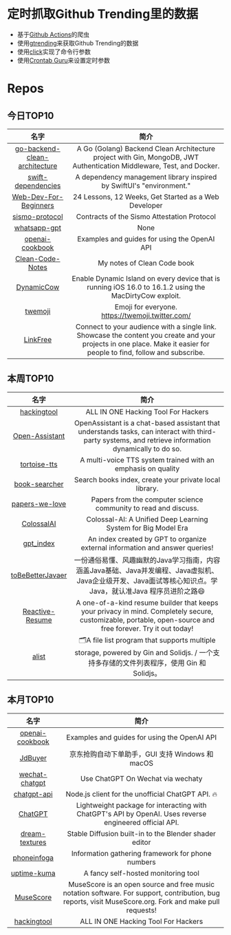 # 定时抓取Github Trending里的数据
* 基于[Github Actions](https://docs.github.com/en/actions)的爬虫
* 使用[gtrending](https://github.com/hedythedev/gtrending)来获取Github Trending的数据
* 使用[click](https://github.com/pallets/click)实现了命令行参数
* 使用[Crontab Guru](https://crontab.guru/)来设置定时参数

# Repos
## 今日TOP10 
<!-- START OF DAILY_TOP10_REPOS -->
| 名字 | 简介 |
| :----: | :----: |
| [go-backend-clean-architecture](https://github.com/amitshekhariitbhu/go-backend-clean-architecture) | A Go (Golang) Backend Clean Architecture project with Gin, MongoDB, JWT Authentication Middleware, Test, and Docker. |
| [swift-dependencies](https://github.com/pointfreeco/swift-dependencies) | A dependency management library inspired by SwiftUI's "environment." |
| [Web-Dev-For-Beginners](https://github.com/microsoft/Web-Dev-For-Beginners) | 24 Lessons, 12 Weeks, Get Started as a Web Developer |
| [sismo-protocol](https://github.com/sismo-core/sismo-protocol) | Contracts of the Sismo Attestation Protocol |
| [whatsapp-gpt](https://github.com/danielgross/whatsapp-gpt) | None |
| [openai-cookbook](https://github.com/openai/openai-cookbook) | Examples and guides for using the OpenAI API |
| [Clean-Code-Notes](https://github.com/JuanCrg90/Clean-Code-Notes) | My notes of Clean Code book |
| [DynamicCow](https://github.com/matteozappia/DynamicCow) | Enable Dynamic Island on every device that is running iOS 16.0 to 16.1.2 using the MacDirtyCow exploit. |
| [twemoji](https://github.com/twitter/twemoji) | Emoji for everyone. https://twemoji.twitter.com/ |
| [LinkFree](https://github.com/EddieHubCommunity/LinkFree) | Connect to your audience with a single link. Showcase the content you create and your projects in one place. Make it easier for people to find, follow and subscribe. |
<!-- END OF DAILY_TOP10_REPOS -->

## 本周TOP10
<!-- START OF WEEKLY_TOP10_REPOS -->
| 名字 | 简介 |
| :----: | :----: |
| [hackingtool](https://github.com/Z4nzu/hackingtool) | ALL IN ONE Hacking Tool For Hackers |
| [Open-Assistant](https://github.com/LAION-AI/Open-Assistant) | OpenAssistant is a chat-based assistant that understands tasks, can interact with third-party systems, and retrieve information dynamically to do so. |
| [tortoise-tts](https://github.com/neonbjb/tortoise-tts) | A multi-voice TTS system trained with an emphasis on quality |
| [book-searcher](https://github.com/book-searcher-org/book-searcher) | Search books index, create your private local library. |
| [papers-we-love](https://github.com/papers-we-love/papers-we-love) | Papers from the computer science community to read and discuss. |
| [ColossalAI](https://github.com/hpcaitech/ColossalAI) | Colossal-AI: A Unified Deep Learning System for Big Model Era |
| [gpt_index](https://github.com/jerryjliu/gpt_index) | An index created by GPT to organize external information and answer queries! |
| [toBeBetterJavaer](https://github.com/itwanger/toBeBetterJavaer) | 一份通俗易懂、风趣幽默的Java学习指南，内容涵盖Java基础、Java并发编程、Java虚拟机、Java企业级开发、Java面试等核心知识点。学Java，就认准Java 程序员进阶之路😄 |
| [Reactive-Resume](https://github.com/AmruthPillai/Reactive-Resume) | A one-of-a-kind resume builder that keeps your privacy in mind. Completely secure, customizable, portable, open-source and free forever. Try it out today! |
| [alist](https://github.com/alist-org/alist) | 🗂️A file list program that supports multiple storage, powered by Gin and Solidjs. / 一个支持多存储的文件列表程序，使用 Gin 和 Solidjs。 |
<!-- END OF WEEKLY_TOP10_REPOS -->

## 本月TOP10
<!-- START OF MONTHLY_TOP10_REPOS -->
| 名字 | 简介 |
| :----: | :----: |
| [openai-cookbook](https://github.com/openai/openai-cookbook) | Examples and guides for using the OpenAI API |
| [JdBuyer](https://github.com/zas023/JdBuyer) | 京东抢购自动下单助手，GUI 支持 Windows 和 macOS |
| [wechat-chatgpt](https://github.com/fuergaosi233/wechat-chatgpt) | Use ChatGPT On Wechat via wechaty |
| [chatgpt-api](https://github.com/transitive-bullshit/chatgpt-api) | Node.js client for the unofficial ChatGPT API. 🔥 |
| [ChatGPT](https://github.com/acheong08/ChatGPT) | Lightweight package for interacting with ChatGPT's API by OpenAI. Uses reverse engineered official API. |
| [dream-textures](https://github.com/carson-katri/dream-textures) | Stable Diffusion built-in to the Blender shader editor |
| [phoneinfoga](https://github.com/sundowndev/phoneinfoga) | Information gathering framework for phone numbers |
| [uptime-kuma](https://github.com/louislam/uptime-kuma) | A fancy self-hosted monitoring tool |
| [MuseScore](https://github.com/musescore/MuseScore) | MuseScore is an open source and free music notation software. For support, contribution, bug reports, visit MuseScore.org. Fork and make pull requests! |
| [hackingtool](https://github.com/Z4nzu/hackingtool) | ALL IN ONE Hacking Tool For Hackers |
<!-- END OF MONTHLY_TOP10_REPOS -->
